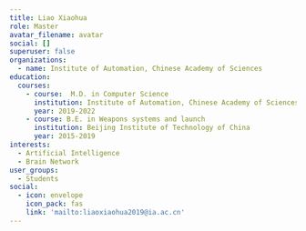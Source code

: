 ```yaml
---
title: Liao Xiaohua
role: Master
avatar_filename: avatar
social: []
superuser: false
organizations:
  - name: Institute of Automation, Chinese Academy of Sciences
education:
  courses:
    - course:  M.D. in Computer Science
      institution: Institute of Automation, Chinese Academy of Sciences
      year: 2019-2022
    - course: B.E. in Weapons systems and launch 
      institution: Beijing Institute of Technology of China
      year: 2015-2019
interests:
  - Artificial Intelligence
  - Brain Network
user_groups:
  - Students
social:
  - icon: envelope
    icon_pack: fas
    link: 'mailto:liaoxiaohua2019@ia.ac.cn'
---
```



